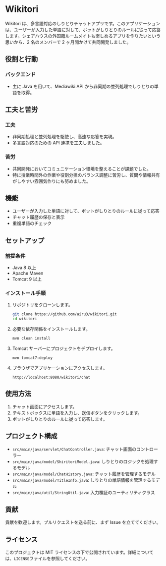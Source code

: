 # Wikitori

Wikitori は、多言語対応のしりとりチャットアプリです。このアプリケーションは、ユーザーが入力した単語に対して、ボットがしりとりのルールに従って応答します。シェアハウスの外国籍ルームメイトも楽しめるアプリを作りたいという思いから、2 名のメンバーで 2 ヶ月間かけて共同開発しました。

## 役割と行動

### バックエンド

- 主に Java を用いて、Mediawiki API から非同期の並列処理でしりとりの単語を取得。

## 工夫と苦労

### 工夫

- 非同期処理と並列処理を駆使し、高速な応答を実現。
- 多言語対応のための API 連携を工夫しました。

### 苦労

- 共同開発においてコミュニケーション環境を整えることが課題でした。
- 特に授業時間外の作業や役割分担のバランス調整に苦労し、質問や情報共有がしやすい雰囲気作りにも努めました。

## 機能

- ユーザーが入力した単語に対して、ボットがしりとりのルールに従って応答
- チャット履歴の保存と表示
- 重複単語のチェック

## セットアップ

### 前提条件

- Java 8 以上
- Apache Maven
- Tomcat 9 以上

### インストール手順

1. リポジトリをクローンします。

   ```sh
   git clone https://github.com/airu3/wikitori.git
   cd wikitori
   ```

2. 必要な依存関係をインストールします。

   ```sh
   mvn clean install
   ```

3. Tomcat サーバーにプロジェクトをデプロイします。

   ```sh
   mvn tomcat7:deploy
   ```

4. ブラウザでアプリケーションにアクセスします。

   ```
   http://localhost:8080/wikitori/chat
   ```

## 使用方法

1. チャット画面にアクセスします。
2. テキストボックスに単語を入力し、送信ボタンをクリックします。
3. ボットがしりとりのルールに従って応答します。

## プロジェクト構成

- `src/main/java/servlet/ChatController.java`: チャット画面のコントローラー
- `src/main/java/model/ShiritoriModel.java`: しりとりのロジックを処理するモデル
- `src/main/java/model/ChatHistory.java`: チャット履歴を管理するモデル
- `src/main/java/model/TitleInfo.java`: しりとりの単語情報を管理するモデル
- `src/main/java/util/StringUtil.java`: 入力検証のユーティリティクラス

## 貢献

貢献を歓迎します。プルリクエストを送る前に、まず Issue を立ててください。

## ライセンス

このプロジェクトは MIT ライセンスの下で公開されています。詳細については、`LICENSE`ファイルを参照してください。
